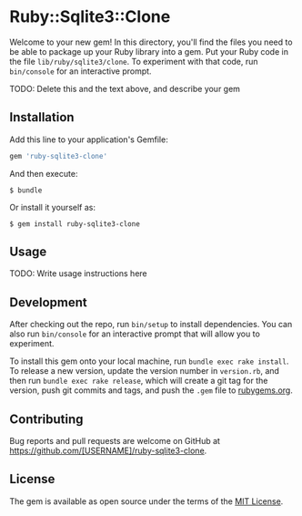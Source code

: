 # Ruby::Sqlite3::Clone

Welcome to your new gem! In this directory, you'll find the files you need to be able to package up your Ruby library into a gem. Put your Ruby code in the file `lib/ruby/sqlite3/clone`. To experiment with that code, run `bin/console` for an interactive prompt.

TODO: Delete this and the text above, and describe your gem

## Installation

Add this line to your application's Gemfile:

```ruby
gem 'ruby-sqlite3-clone'
```

And then execute:

    $ bundle

Or install it yourself as:

    $ gem install ruby-sqlite3-clone

## Usage

TODO: Write usage instructions here

## Development

After checking out the repo, run `bin/setup` to install dependencies. You can also run `bin/console` for an interactive prompt that will allow you to experiment.

To install this gem onto your local machine, run `bundle exec rake install`. To release a new version, update the version number in `version.rb`, and then run `bundle exec rake release`, which will create a git tag for the version, push git commits and tags, and push the `.gem` file to [rubygems.org](https://rubygems.org).

## Contributing

Bug reports and pull requests are welcome on GitHub at https://github.com/[USERNAME]/ruby-sqlite3-clone.


## License

The gem is available as open source under the terms of the [MIT License](http://opensource.org/licenses/MIT).

